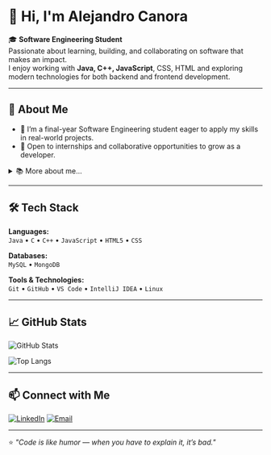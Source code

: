 # 👋 Hi, I'm Alejandro Canora

🎓 **Software Engineering Student**  
Passionate about learning, building, and collaborating on software that makes an impact.  
I enjoy working with **Java, C++, JavaScript**, CSS, HTML and exploring modern technologies for both backend and frontend development.

---

## 🧠 About Me

- 🚀 I’m a final-year Software Engineering student eager to apply my skills in real-world projects.
- 🌱 Open to internships and collaborative opportunities to grow as a developer.
<details>
<summary>📚 More about me...</summary>
<br>

🎯 Goal-oriented developer with a passion for creating efficient and scalable solutions <br>
🤝 Strong believer in collaboration and knowledge sharing <br>
 <br>
</details>

---

## 🛠️ Tech Stack

**Languages:**  
`Java` • `C` • `C++` • `JavaScript` • `HTML5` • `CSS`  

**Databases:**  
`MySQL` • `MongoDB`  

**Tools & Technologies:**  
`Git` • `GitHub` • `VS Code` • `IntelliJ IDEA` • `Linux`

---

## 📈 GitHub Stats

![GitHub Stats](https://github-readme-stats.vercel.app/api?username=acanora02&show_icons=true&theme=tokyonight)

![Top Langs](https://github-readme-stats.vercel.app/api/top-langs/?username=acanora02&layout=compact&theme=tokyonight)


---

## 📫 Connect with Me

[![LinkedIn](https://img.shields.io/badge/LinkedIn-0A66C2?style=for-the-badge&logo=linkedin&logoColor=white)](www.linkedin.com/in/alejandro-canora-fernández-599042259)
[![Email](https://img.shields.io/badge/Email-DB4437?style=for-the-badge&logo=gmail&logoColor=white)](acanora02@gmail.com)

---

⭐️ *"Code is like humor — when you have to explain it, it’s bad."*  
